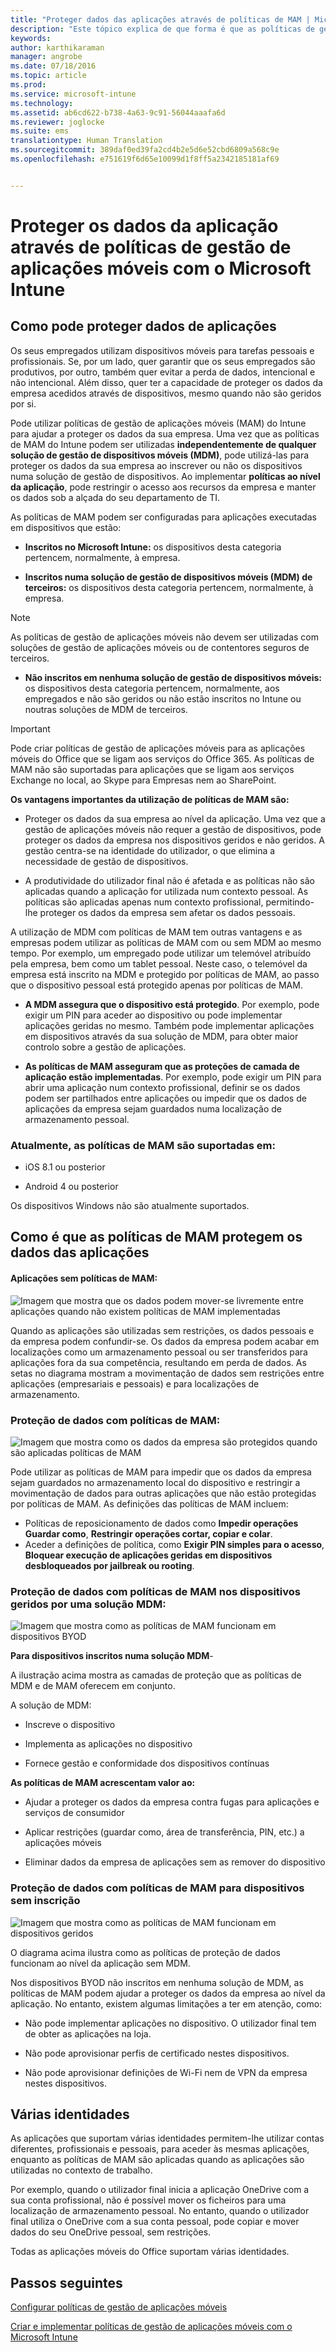 ```yaml
---
title: "Proteger dados das aplicações através de políticas de MAM | Microsoft Intune"
description: "Este tópico explica de que forma é que as políticas de gestão de aplicações móveis podem ajudar a proteger os dados empresariais, a evitar perda de dados e a manter as informações pessoais e de trabalho separadas."
keywords: 
author: karthikaraman
manager: angrobe
ms.date: 07/18/2016
ms.topic: article
ms.prod: 
ms.service: microsoft-intune
ms.technology: 
ms.assetid: ab6cd622-b738-4a63-9c91-56044aaafa6d
ms.reviewer: joglocke
ms.suite: ems
translationtype: Human Translation
ms.sourcegitcommit: 389daf0ed39fa2cd4b2e5d6e52cbd6809a568c9e
ms.openlocfilehash: e751619f6d65e10099d1f8ff5a2342185181af69


---
```


# Proteger os dados da aplicação através de políticas de gestão de aplicações móveis com o Microsoft Intune

## Como pode proteger dados de aplicações
Os seus empregados utilizam dispositivos móveis para tarefas pessoais e profissionais.  Se, por um lado, quer garantir que os seus empregados são produtivos, por outro, também quer evitar a perda de dados, intencional e não intencional.  Além disso, quer ter a capacidade de proteger os dados da empresa acedidos através de dispositivos, mesmo quando não são geridos por si.

Pode utilizar políticas de gestão de aplicações móveis (MAM) do Intune para ajudar a proteger os dados da sua empresa. Uma vez que as políticas de MAM do Intune podem ser utilizadas **independentemente de qualquer solução de gestão de dispositivos móveis (MDM)**, pode utilizá-las para proteger os dados da sua empresa ao inscrever ou não os dispositivos numa solução de gestão de dispositivos. Ao implementar **políticas ao nível da aplicação**, pode restringir o acesso aos recursos da empresa e manter os dados sob a alçada do seu departamento de TI.

As políticas de MAM podem ser configuradas para aplicações executadas em dispositivos que estão:

- **Inscritos no Microsoft Intune:** os dispositivos desta categoria pertencem, normalmente, à empresa.

-   **Inscritos numa solução de gestão de dispositivos móveis (MDM) de terceiros:** os dispositivos desta categoria pertencem, normalmente, à empresa.

  > [!NOTE]
  > As políticas de gestão de aplicações móveis não devem ser utilizadas com soluções de gestão de aplicações móveis ou de contentores seguros de terceiros.

-   **Não inscritos em nenhuma solução de gestão de dispositivos móveis:** os dispositivos desta categoria pertencem, normalmente, aos empregados e não são geridos ou não estão inscritos no Intune ou noutras soluções de MDM de terceiros.

> [!IMPORTANT]
> Pode criar políticas de gestão de aplicações móveis para as aplicações móveis do Office que se ligam aos serviços do Office 365. As políticas de MAM não são suportadas para aplicações que se ligam aos serviços Exchange no local, ao Skype para Empresas nem ao SharePoint.

**Os vantagens importantes da utilização de políticas de MAM são:**

-   Proteger os dados da sua empresa ao nível da aplicação.  Uma vez que a gestão de aplicações móveis não requer a gestão de dispositivos, pode proteger os dados da empresa nos dispositivos geridos e não geridos. A gestão centra-se na identidade do utilizador, o que elimina a necessidade de gestão de dispositivos.

-   A produtividade do utilizador final não é afetada e as políticas não são aplicadas quando a aplicação for utilizada num contexto pessoal.  As políticas são aplicadas apenas num contexto profissional, permitindo-lhe proteger os dados da empresa sem afetar os dados pessoais.

A utilização de MDM com políticas de MAM tem outras vantagens e as empresas podem utilizar as políticas de MAM com ou sem MDM ao mesmo tempo. Por exemplo, um empregado pode utilizar um telemóvel atribuído pela empresa, bem como um tablet pessoal.  Neste caso, o telemóvel da empresa está inscrito na MDM e protegido por políticas de MAM, ao passo que o dispositivo pessoal está protegido apenas por políticas de MAM.

- **A MDM assegura que o dispositivo está protegido**.  Por exemplo, pode exigir um PIN para aceder ao dispositivo ou pode implementar aplicações geridas no mesmo. Também pode implementar aplicações em dispositivos através da sua solução de MDM, para obter maior controlo sobre a gestão de aplicações.

- **As políticas de MAM asseguram que as proteções de camada de aplicação estão implementadas**. Por exemplo, pode exigir um PIN para abrir uma aplicação num contexto profissional, definir se os dados podem ser partilhados entre aplicações ou impedir que os dados de aplicações da empresa sejam guardados numa localização de armazenamento pessoal.


### Atualmente, as políticas de MAM são suportadas em:
-   iOS 8.1 ou posterior

-   Android 4 ou posterior

Os dispositivos Windows não são atualmente suportados.
##  Como é que as políticas de MAM protegem os dados das aplicações

####  Aplicações sem políticas de MAM:

![Imagem que mostra que os dados podem mover-se livremente entre aplicações quando não existem políticas de MAM implementadas](../media/Apps_without_MAM_policies.png)

Quando as aplicações são utilizadas sem restrições, os dados pessoais e da empresa podem confundir-se.  Os dados da empresa podem acabar em localizações como um armazenamento pessoal ou ser transferidos para aplicações fora da sua competência, resultando em perda de dados. As setas no diagrama mostram a movimentação de dados sem restrições entre aplicações (empresariais e pessoais) e para localizações de armazenamento.

### Proteção de dados com políticas de MAM:

![Imagem que mostra como os dados da empresa são protegidos quando são aplicadas políticas de MAM ](../media/Apps_with_mobile_app_policies.png)

Pode utilizar as políticas de MAM para impedir que os dados da empresa sejam guardados no armazenamento local do dispositivo e restringir a movimentação de dados para outras aplicações que não estão protegidas por políticas de MAM. As definições das políticas de MAM incluem:
- Políticas de reposicionamento de dados como **Impedir operações Guardar como**, **Restringir operações cortar, copiar e colar**.
- Aceder a definições de política, como **Exigir PIN simples para o acesso**, **Bloquear execução de aplicações geridas em dispositivos desbloqueados por jailbreak ou rooting**.

### Proteção de dados com políticas de MAM nos dispositivos geridos por uma solução MDM:

![Imagem que mostra como as políticas de MAM funcionam em dispositivos BYOD](../media/MAM_BYOD_November.png)

**Para dispositivos inscritos numa solução MDM**-

A ilustração acima mostra as camadas de proteção que as políticas de MDM e de MAM oferecem em conjunto.

A solução de MDM:

-   Inscreve o dispositivo

-   Implementa as aplicações no dispositivo

-   Fornece gestão e conformidade dos dispositivos contínuas

**As políticas de MAM acrescentam valor ao:**

-   Ajudar a proteger os dados da empresa contra fugas para aplicações e serviços de consumidor

-   Aplicar restrições (guardar como, área de transferência, PIN, etc.) a aplicações móveis

-   Eliminar dados da empresa de aplicações sem as remover do dispositivo


### Proteção de dados com políticas de MAM para dispositivos sem inscrição

![Imagem que mostra como as políticas de MAM funcionam em dispositivos geridos](../media/MAM_ManagedDevices_November.png)

O diagrama acima ilustra como as políticas de proteção de dados funcionam ao nível da aplicação sem MDM.

Nos dispositivos BYOD não inscritos em nenhuma solução de MDM, as políticas de MAM podem ajudar a proteger os dados da empresa ao nível da aplicação.
No entanto, existem algumas limitações a ter em atenção, como:

-   Não pode implementar aplicações no dispositivo.  O utilizador final tem de obter as aplicações na loja.

-   Não pode aprovisionar perfis de certificado nestes dispositivos.

-   Não pode aprovisionar definições de Wi-Fi nem de VPN da empresa nestes dispositivos.


## Várias identidades

As aplicações que suportam várias identidades permitem-lhe utilizar contas diferentes, profissionais e pessoais, para aceder às mesmas aplicações, enquanto as políticas de MAM são aplicadas quando as aplicações são utilizadas no contexto de trabalho.  

Por exemplo, quando o utilizador final inicia a aplicação OneDrive com a sua conta profissional, não é possível mover os ficheiros para uma localização de armazenamento pessoal. No entanto, quando o utilizador final utiliza o OneDrive com a sua conta pessoal, pode copiar e mover dados do seu OneDrive pessoal, sem restrições.  

Todas as aplicações móveis do Office suportam várias identidades.

##  Passos seguintes
[Configurar políticas de gestão de aplicações móveis](get-ready-to-configure-mobile-app-management-policies-with-microsoft-intune.md)

[Criar e implementar políticas de gestão de aplicações móveis com o Microsoft Intune](create-and-deploy-mobile-app-management-policies-with-microsoft-intune.md)



<!--HONumber=Oct16_HO3-->


